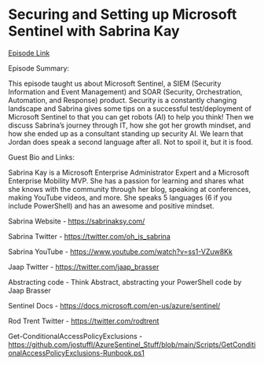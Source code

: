 # Securing and Setting up Microsoft Sentinel with Sabrina Kay

[Episode Link](https://powershellpodcast.podbean.com/e/securing-and-setting-up-microsoft-sentinel-with-sabrina-kay/)

Episode Summary:

This episode taught us about Microsoft Sentinel, a SIEM (Security Information and Event Management) and SOAR (Security, Orchestration, Automation, and Response) product. Security is a constantly changing landscape and Sabrina gives some tips on a successful test/deployment of Microsoft Sentinel to that you can get robots (AI) to help you think! Then we discuss Sabrina’s journey through IT, how she got her growth mindset, and how she ended up as a consultant standing up security AI. We learn that Jordan does speak a second language after all. Not to spoil it, but it is food.  


Guest Bio and Links:

Sabrina Kay is a Microsoft Enterprise Administrator Expert and a Microsoft Enterprise Mobility MVP. She has a passion for learning and shares what she knows with the community through her blog, speaking at conferences, making YouTube videos, and more. She speaks 5 languages (6 if you include PowerShell) and has an awesome and positive mindset. 

 

Sabrina Website - https://sabrinaksy.com/ 

Sabrina Twitter - https://twitter.com/oh_is_sabrina 

Sabrina YouTube - https://www.youtube.com/watch?v=ss1-VZuw8Kk 

Jaap Twitter - https://twitter.com/jaap_brasser 

Abstracting code - Think Abstract, abstracting your PowerShell code by Jaap Brasser 

Sentinel Docs - https://docs.microsoft.com/en-us/azure/sentinel/ 

Rod Trent Twitter - https://twitter.com/rodtrent 

Get-ConditionalAccessPolicyExclusions - https://github.com/jostuffl/AzureSentinel_Stuff/blob/main/Scripts/GetConditionalAccessPolicyExclusions-Runbook.ps1 
